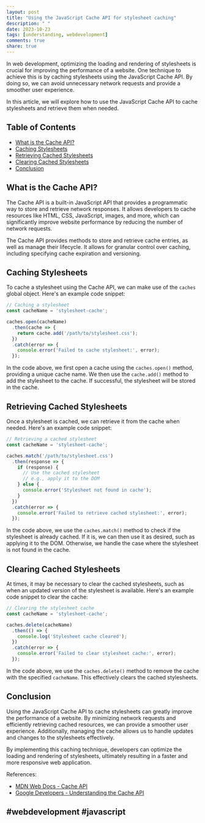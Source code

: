 ```yaml
---
layout: post
title: "Using the JavaScript Cache API for stylesheet caching"
description: " "
date: 2023-10-23
tags: [understanding, webdevelopment]
comments: true
share: true
---
```


In web development, optimizing the loading and rendering of stylesheets is crucial for improving the performance of a website. One technique to achieve this is by caching stylesheets using the JavaScript Cache API. By doing so, we can avoid unnecessary network requests and provide a smoother user experience.

In this article, we will explore how to use the JavaScript Cache API to cache stylesheets and retrieve them when needed.

## Table of Contents
- [What is the Cache API?](#what-is-the-cache-api)
- [Caching Stylesheets](#caching-stylesheets)
- [Retrieving Cached Stylesheets](#retrieving-cached-stylesheets)
- [Clearing Cached Stylesheets](#clearing-cached-stylesheets)
- [Conclusion](#conclusion)

## What is the Cache API?

The Cache API is a built-in JavaScript API that provides a programmatic way to store and retrieve network responses. It allows developers to cache resources like HTML, CSS, JavaScript, images, and more, which can significantly improve website performance by reducing the number of network requests.

The Cache API provides methods to store and retrieve cache entries, as well as manage their lifecycle. It allows for granular control over caching, including specifying cache expiration and versioning.

## Caching Stylesheets

To cache a stylesheet using the Cache API, we can make use of the `caches` global object. Here's an example code snippet:

```javascript
// Caching a stylesheet
const cacheName = 'stylesheet-cache';

caches.open(cacheName)
  .then(cache => {
    return cache.add('/path/to/stylesheet.css');
  })
  .catch(error => {
    console.error('Failed to cache stylesheet:', error);
  });
```

In the code above, we first open a cache using the `caches.open()` method, providing a unique cache name. We then use the `cache.add()` method to add the stylesheet to the cache. If successful, the stylesheet will be stored in the cache.

## Retrieving Cached Stylesheets

Once a stylesheet is cached, we can retrieve it from the cache when needed. Here's an example code snippet:

```javascript
// Retrieving a cached stylesheet
const cacheName = 'stylesheet-cache';

caches.match('/path/to/stylesheet.css')
  .then(response => {
    if (response) {
      // Use the cached stylesheet
      // e.g., apply it to the DOM
    } else {
      console.error('Stylesheet not found in cache');
    }
  })
  .catch(error => {
    console.error('Failed to retrieve cached stylesheet:', error);
  });
```

In the code above, we use the `caches.match()` method to check if the stylesheet is already cached. If it is, we can then use it as desired, such as applying it to the DOM. Otherwise, we handle the case where the stylesheet is not found in the cache.

## Clearing Cached Stylesheets

At times, it may be necessary to clear the cached stylesheets, such as when an updated version of the stylesheet is available. Here's an example code snippet to clear the cache:

```javascript
// Clearing the stylesheet cache
const cacheName = 'stylesheet-cache';

caches.delete(cacheName)
  .then(() => {
    console.log('Stylesheet cache cleared');
  })
  .catch(error => {
    console.error('Failed to clear stylesheet cache:', error);
  });
```

In the code above, we use the `caches.delete()` method to remove the cache with the specified `cacheName`. This effectively clears the cached stylesheets.

## Conclusion

Using the JavaScript Cache API to cache stylesheets can greatly improve the performance of a website. By minimizing network requests and efficiently retrieving cached resources, we can provide a smoother user experience. Additionally, managing the cache allows us to handle updates and changes to the stylesheets effectively.

By implementing this caching technique, developers can optimize the loading and rendering of stylesheets, ultimately resulting in a faster and more responsive web application.

References:
- [MDN Web Docs - Cache API](https://developer.mozilla.org/en-US/docs/Web/API/Cache)
- [Google Developers - Understanding the Cache API](https://developers.google.com/web/ilt/pwa/caching-files-with-service-worker#understanding-the-cache-api)

## #webdevelopment #javascript